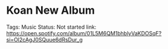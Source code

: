 # Koan New Album

Tags: Music
Status: Not started
link: https://open.spotify.com/album/01L5M6QM1bhblyVaKDOSqF?si=Ol2cAgJ0SQuue6dRsDur_g